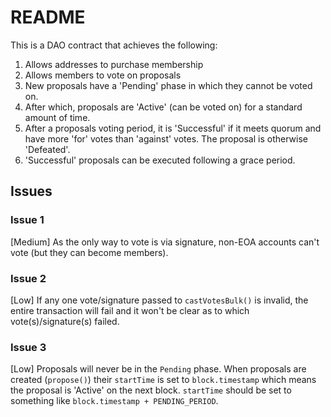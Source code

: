 # README
This is a DAO contract that achieves the following:
1. Allows addresses to purchase membership
2. Allows members to vote on proposals
3. New proposals have a 'Pending' phase in which they cannot be voted on.
4. After which, proposals are 'Active' (can be voted on) for a standard amount of time.
5. After a proposals voting period, it is 'Successful' if it meets quorum and have more 'for' votes than 'against' votes. The proposal is otherwise 'Defeated'.
6. 'Successful' proposals can be executed following a grace period.

## Issues

### Issue 1
[Medium]
As the only way to vote is via signature, non-EOA accounts can't vote (but they can become members).

### Issue 2
[Low]
If any one vote/signature passed to `castVotesBulk()` is invalid, the entire transaction will fail and it won't be clear as to which vote(s)/signature(s) failed.

### Issue 3
[Low]
Proposals will never be in the `Pending` phase. When proposals are created (`propose()`) their `startTime` is set to `block.timestamp` which means the proposal is 'Active' on the next block. `startTime` should be set to something like `block.timestamp + PENDING_PERIOD`.
